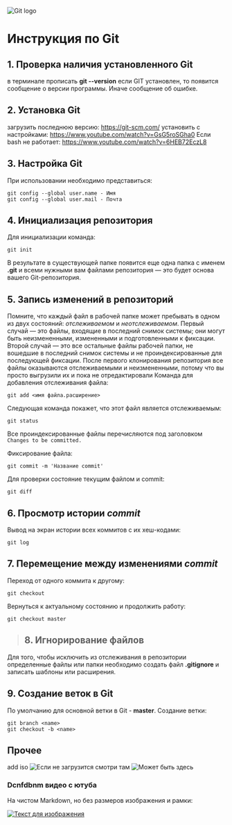 ![Git logo](git-logo.png)
# Инструкция по Git

## 1. Проверка наличия установленного Git
в терминале прописать **git --version**
если GIT установлен, то появится сообщение о версии программы. Иначе сообщение об ошибке.

## 2. Установка Git
загрузить последнюю версию: https://git-scm.com/
установить с настройками: https://www.youtube.com/watch?v=GsG5roSGha0
Если bash не работает: https://www.youtube.com/watch?v=6HEB72EczL8

## 3. Настройка Git
При использовании необходимо представиться: 
```
git config --global user.name - Имя
git config --global user.mail - Почта
```
## 4. Инициализация репозитория
Для инициализации команда: 
```
git init
```
В результате в существующей папке появится еще одна папка с именем **.git** и всеми
нужными вам файлами репозитория — это будет основа вашего Git-репозитория. 

## 5. Запись изменений в репозиторий
Помните, что каждый файл в рабочей папке может пребывать в одном из двух состояний: *отслеживаемом* и *неотслеживаемом*. 
Первый случай — это файлы, входящие в последний снимок системы; они могут быть неизмененными, измененными и
подготовленными к фиксации. Второй случай — это все остальные файлы рабочей
папки, не вошедшие в последний снимок системы и не проиндексированные для
последующей фиксации. После первого клонирования репозитория все файлы
оказываются отслеживаемыми и неизмененными, потому что вы просто выгрузили
их и пока не отредактировали
Команда для добавления отслеживания файла:
```
git add <имя файла.расширение>

```
Следующая команда покажет, что этот файл является отслеживаемым:

```
git status

```
Все проиндексированные файлы перечисляются под заголовком `Changes to be
committed.`

Фиксирование файла:

```
git commit -m 'Название commit'

```

Для проверки состояние текущим файлом и commit:

```
git diff
```
## 6. Просмотр истории *commit*
 Вывод на экран истории всех коммитов с их хеш-кодами:
 ```
git log
```

## 7. Перемещение между изменениями *commit*
Переход от одного коммита к другому:
```
git checkout
```
Вернуться к актуальному состоянию и продолжить работу:
```
git checkout master
```

>## 8. Игнорирование файлов

Для того, чтобы исключить из отслеживания в репозитории определенные файлы или папки необходимо создать файл **.gitignore** и записать шаблоны или расширения.

## 9. Создание веток в Git
По умолчанию для основной ветки в Git - **master**.
Создание ветки:
```
git branch <name>
git checkout -b <name>

```



## Прочее

add iso
![Если не загрузится смотри там](Zoolander.jpg)
![Может быть здесь](Zoolander1.jpg)

### Dcnfdbnm видео с ютуба

На чистом Markdown, но без размеров изображения и рамки:

[![Текст для изображения](tri-chernyx-gladkix-zherebca.jpg)](https://www.youtube.com/watch?v=H16-5MeuBwU)
